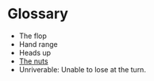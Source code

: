 # Glossary

* The flop
* Hand range
* Heads up
* [The nuts](https://en.wikipedia.org/wiki/Nut_hand)
* Unriverable: Unable to lose at the turn.